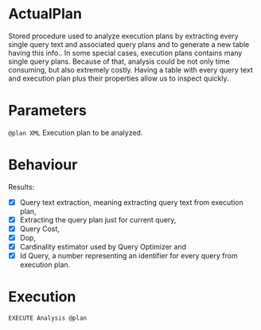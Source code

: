 # ActualPlan

Stored procedure used to analyze execution plans by extracting every single query text and associated query plans and to generate a new table having this info.. In some special cases, execution plans contains many single query plans. Because of that, analysis could be not only time consuming, but also extremely costly. Having a table with every query text and execution plan plus their properties allow us to inspect quickly.

# Parameters

`@plan XML` Execution plan to be analyzed.

# Behaviour

Results:
- [x] Query text extraction, meaning extracting query text from execution plan,
- [x] Extracting the query plan just for current query,
- [x] Query Cost,
- [x] Dop,
- [x] Cardinality estimator used by Query Optimizer and
- [x] Id Query, a number representing an identifier for every query from execution plan.

# Execution

`EXECUTE Analysis @plan`
